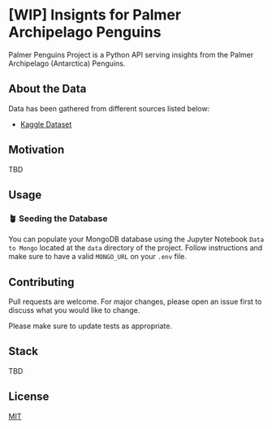# [WIP] Insignts for Palmer Archipelago Penguins

Palmer Penguins Project is a Python API serving insights from the Palmer Archipelago (Antarctica) Penguins.

## About the Data

Data has been gathered from different sources listed below:

- [Kaggle Dataset](https://www.kaggle.com/parulpandey/palmer-archipelago-antarctica-penguin-data)

## Motivation

TBD

## Usage

### 🪴 Seeding the Database

You can populate your MongoDB database using the Jupyter Notebook `Data to Mongo` located at the `data` directory of the project. Follow instructions and make sure to have a valid `MONGO_URL` on your `.env` file.

## Contributing

Pull requests are welcome. For major changes, please open an issue first to discuss what you would like to change.

Please make sure to update tests as appropriate.

## Stack

TBD

## License

[MIT](https://choosealicense.com/licenses/mit/)
